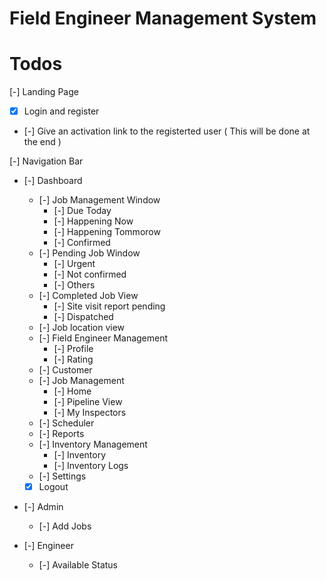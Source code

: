# Field Engineer Management System

# Todos

[-] Landing Page

- [x] Login and register
- [-] Give an activation link to the registerted user ( This will be done at the end )

[-] Navigation Bar

- [-] Dashboard

  - [-] Job Management Window
    - [-] Due Today
    - [-] Happening Now
    - [-] Happening Tommorow
    - [-] Confirmed
  - [-] Pending Job Window
    - [-] Urgent
    - [-] Not confirmed
    - [-] Others
  - [-] Completed Job View
    - [-] Site visit report pending
    - [-] Dispatched
  - [-] Job location view
  - [-] Field Engineer Management
    - [-] Profile
    - [-] Rating
  - [-] Customer
  - [-] Job Management
    - [-] Home
    - [-] Pipeline View
    - [-] My Inspectors
  - [-] Scheduler
  - [-] Reports
  - [-] Inventory Management
    - [-] Inventory
    - [-] Inventory Logs
  - [-] Settings
  - [x] Logout

- [-] Admin
  - [-] Add Jobs
- [-] Engineer
  - [-] Available Status
